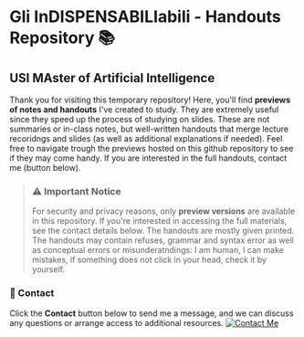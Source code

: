 # Gli InDISPENSABILIabili - Handouts Repository 📚
## USI MAster of Artificial Intelligence

Thank you for visiting this temporary repository! Here, you'll find **previews of notes and handouts** I've created to study. They are extremely useful since they speed up the process of studying on slides. These are not summaries or in-class notes, but well-written handouts that merge lecture recoridngs and slides (as well as additional explanations if needed). Feel free to navigate trough the previews hosted on this github repository to see if they may come handy. If you are interested in the full handouts, contact me (button below).

> ### ⚠️ Important Notice
> For security and privacy reasons, only **preview versions** are available in this repository. If you're interested in accessing the full materials, see the contact details below. The handouts are mostly given printed.
> The handouts may contain refuses, grammar and syntax error as well as conceptual errors or misunderatndings: I am human, I can make mistakes, if something does not click in your head, check it by yourself.

### 📩 Contact
Click the **Contact** button below to send me a message, and we can discuss any questions or arrange access to additional resources.
[![Contact Me](https://img.shields.io/badge/Contact%20Me-8A2BE2?style=flat)](https://t.me/caputcaprarum)

